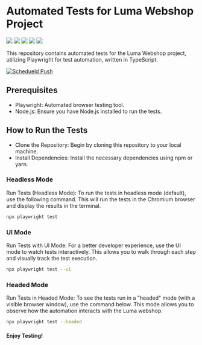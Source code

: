 # Automated Tests for Luma Webshop Project

<img src="https://img.shields.io/badge/Node%20js-339933?style=for-the-badge&logo=nodedotjs&logoColor=white" /> <img src="https://img.shields.io/badge/TypeScript-007ACC?style=for-the-badge&logo=typescript&logoColor=white" /> <img src="https://img.shields.io/badge/Playwright-45ba4b?style=for-the-badge&logo=Playwright&logoColor=white" /> <img src="https://img.shields.io/badge/Google_chrome-4285F4?style=for-the-badge&logo=Google-chrome&logoColor=white"/> <img src="https://img.shields.io/badge/Gmail-D14836?style=for-the-badge&logo=gmail&logoColor=white)"/> 

This repository contains automated tests for the Luma Webshop project, utilizing Playwright for test automation, written in TypeScript.

[![Schedueld Push](https://github.com/AmelaVorgic/luma-webshop-automatedtests/actions/workflows/scheduled-push.yml/badge.svg)](https://github.com/AmelaVorgic/luma-webshop-automatedtests/actions/workflows/scheduled-push.yml)

 
## Prerequisites 

- Playwright: Automated browser testing tool.
- Node.js: Ensure you have Node.js installed to run the tests.

## How to Run the Tests
- Clone the Repository: Begin by cloning this repository to your local machine.
- Install Dependencies: Install the necessary dependencies using npm or yarn.

### Headless Mode 
Run Tests (Headless Mode): To run the tests in headless mode (default), use the following command. This will run the tests in the Chromium browser and display the results in the terminal.

```bash
npx playwright test
```
### UI Mode
Run Tests with UI Mode: For a better developer experience, use the UI mode to watch tests interactively. This allows you to walk through each step and visually track the test execution.

```bash
npx playwright test --ui
```
### Headed Mode
Run Tests in Headed Mode: To see the tests run in a "headed" mode (with a visible browser window), use the command below. This mode allows you to observe how the automation interacts with the Luma webshop.

```bash
npx playwright test --headed
```

#### Enjoy Testing!